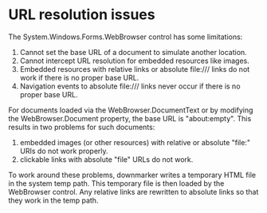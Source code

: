 ﻿URL resolution issues
=====================

The System.Windows.Forms.WebBrowser control has some limitations:

1. Cannot set the base URL of a document to simulate another location.
2. Cannot intercept URL resolution for embedded resources like images.
3. Embedded resources with relative links or absolute file:/// links do not work if there is no proper base URL.
4. Navigation events to absolute file:/// links never occur if there is no proper base URL.

For documents loaded via the WebBrowser.DocumentText or by modifying the
WebBrowser.Document property, the base URL is "about:empty". This results in two problems for such documents:

1. embedded images (or other resources) with relative or absolute "file:" URIs do not work properly.
2. clickable links with absolute "file" URLs do not work.

To work around these problems, downmarker writes a temporary HTML file in the
system temp path. This temporary file is then loaded by the WebBrowser control.
Any relative links are rewritten to absolute links so that they work in the
temp path.
